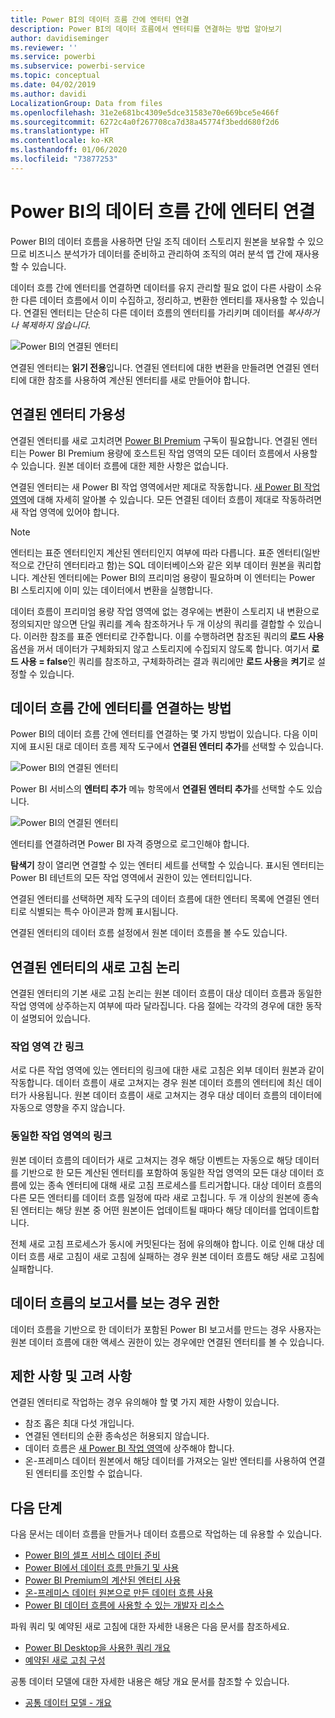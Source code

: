 ```yaml
---
title: Power BI의 데이터 흐름 간에 엔터티 연결
description: Power BI의 데이터 흐름에서 엔터티를 연결하는 방법 알아보기
author: davidiseminger
ms.reviewer: ''
ms.service: powerbi
ms.subservice: powerbi-service
ms.topic: conceptual
ms.date: 04/02/2019
ms.author: davidi
LocalizationGroup: Data from files
ms.openlocfilehash: 31e2e681bc4309e5dce31583e70e669bce5e466f
ms.sourcegitcommit: 6272c4a0f267708ca7d38a45774f3bedd680f2d6
ms.translationtype: HT
ms.contentlocale: ko-KR
ms.lasthandoff: 01/06/2020
ms.locfileid: "73877253"
---
```

# <a name="link-entities-between-dataflows-in-power-bi"></a>Power BI의 데이터 흐름 간에 엔터티 연결

Power BI의 데이터 흐름을 사용하면 단일 조직 데이터 스토리지 원본을 보유할 수 있으므로 비즈니스 분석가가 데이터를 준비하고 관리하여 조직의 여러 분석 앱 간에 재사용할 수 있습니다. 

데이터 흐름 간에 엔터티를 연결하면 데이터를 유지 관리할 필요 없이 다른 사람이 소유한 다른 데이터 흐름에서 이미 수집하고, 정리하고, 변환한 엔터티를 재사용할 수 있습니다. 연결된 엔터티는 단순히 다른 데이터 흐름의 엔터티를 가리키며 데이터를 *복사하거나 복제하지 않습니다*.

![Power BI의 연결된 엔터티](media/service-dataflows-linked-entities/linked-entities_00.png)

연결된 엔터티는 **읽기 전용**입니다. 연결된 엔터티에 대한 변환을 만들려면 연결된 엔터티에 대한 참조를 사용하여 계산된 엔터티를 새로 만들어야 합니다.

## <a name="linked-entity-availability"></a>연결된 엔터티 가용성

연결된 엔터티를 새로 고치려면 [Power BI Premium](service-premium-what-is.md) 구독이 필요합니다. 연결된 엔터티는 Power BI Premium 용량에 호스트된 작업 영역의 모든 데이터 흐름에서 사용할 수 있습니다. 원본 데이터 흐름에 대한 제한 사항은 없습니다.

연결된 엔터티는 새 Power BI 작업 영역에서만 제대로 작동합니다. [새 Power BI 작업 영역](service-create-the-new-workspaces.md)에 대해 자세히 알아볼 수 있습니다. 모든 연결된 데이터 흐름이 제대로 작동하려면 새 작업 영역에 있어야 합니다.

> [!NOTE]
> 엔터티는 표준 엔터티인지 계산된 엔터티인지 여부에 따라 다릅니다. 표준 엔터티(일반적으로 간단히 엔터티라고 함)는 SQL 데이터베이스와 같은 외부 데이터 원본을 쿼리합니다. 계산된 엔터티에는 Power BI의 프리미엄 용량이 필요하며 이 엔터티는 Power BI 스토리지에 이미 있는 데이터에서 변환을 실행합니다. 
>
>데이터 흐름이 프리미엄 용량 작업 영역에 없는 경우에는 변환이 스토리지 내 변환으로 정의되지만 않으면 단일 쿼리를 계속 참조하거나 두 개 이상의 쿼리를 결합할 수 있습니다. 이러한 참조를 표준 엔터티로 간주합니다. 이를 수행하려면 참조된 쿼리의 **로드 사용** 옵션을 꺼서 데이터가 구체화되지 않고 스토리지에 수집되지 않도록 합니다. 여기서 **로드 사용 = false**인 쿼리를 참조하고, 구체화하려는 결과 쿼리에만 **로드 사용**을 **켜기**로 설정할 수 있습니다.


## <a name="how-to-link-entities-between-dataflows"></a>데이터 흐름 간에 엔터티를 연결하는 방법

Power BI의 데이터 흐름 간에 엔터티를 연결하는 몇 가지 방법이 있습니다. 다음 이미지에 표시된 대로 데이터 흐름 제작 도구에서 **연결된 엔터티 추가**를 선택할 수 있습니다. 

![Power BI의 연결된 엔터티](media/service-dataflows-linked-entities/linked-entities_00.png)

Power BI 서비스의 **엔터티 추가** 메뉴 항목에서 **연결된 엔터티 추가**를 선택할 수도 있습니다.

![Power BI의 연결된 엔터티](media/service-dataflows-linked-entities/linked-entities_01.png)

엔터티를 연결하려면 Power BI 자격 증명으로 로그인해야 합니다.

**탐색기** 창이 열리면 연결할 수 있는 엔터티 세트를 선택할 수 있습니다. 표시된 엔터티는 Power BI 테넌트의 모든 작업 영역에서 권한이 있는 엔터티입니다. 

연결된 엔터티를 선택하면 제작 도구의 데이터 흐름에 대한 엔터티 목록에 연결된 엔터티로 식별되는 특수 아이콘과 함께 표시됩니다.

연결된 엔터티의 데이터 흐름 설정에서 원본 데이터 흐름을 볼 수도 있습니다.

## <a name="refresh-logic-of-linked-entities"></a>연결된 엔터티의 새로 고침 논리
연결된 엔터티의 기본 새로 고침 논리는 원본 데이터 흐름이 대상 데이터 흐름과 동일한 작업 영역에 상주하는지 여부에 따라 달라집니다. 다음 절에는 각각의 경우에 대한 동작이 설명되어 있습니다.

### <a name="links-between-workspaces"></a>작업 영역 간 링크

서로 다른 작업 영역에 있는 엔터티의 링크에 대한 새로 고침은 외부 데이터 원본과 같이 작동합니다. 데이터 흐름이 새로 고쳐지는 경우 원본 데이터 흐름의 엔터티에 최신 데이터가 사용됩니다. 원본 데이터 흐름이 새로 고쳐지는 경우 대상 데이터 흐름의 데이터에 자동으로 영향을 주지 않습니다.

### <a name="links-in-the-same-workspace"></a>동일한 작업 영역의 링크

원본 데이터 흐름의 데이터가 새로 고쳐지는 경우 해당 이벤트는 자동으로 해당 데이터를 기반으로 한 모든 계산된 엔터티를 포함하여 동일한 작업 영역의 모든 대상 데이터 흐름에 있는 종속 엔터티에 대해 새로 고침 프로세스를 트리거합니다. 대상 데이터 흐름의 다른 모든 엔터티를 데이터 흐름 일정에 따라 새로 고칩니다. 두 개 이상의 원본에 종속된 엔터티는 해당 원본 중 어떤 원본이든 업데이트될 때마다 해당 데이터를 업데이트합니다.

전체 새로 고침 프로세스가 동시에 커밋된다는 점에 유의해야 합니다. 이로 인해 대상 데이터 흐름 새로 고침이 새로 고침에 실패하는 경우 원본 데이터 흐름도 해당 새로 고침에 실패합니다.

## <a name="permissions-when-viewing-reports-from-dataflows"></a>데이터 흐름의 보고서를 보는 경우 권한

데이터 흐름을 기반으로 한 데이터가 포함된 Power BI 보고서를 만드는 경우 사용자는 원본 데이터 흐름에 대한 액세스 권한이 있는 경우에만 연결된 엔터티를 볼 수 있습니다.

## <a name="limitations-and-considerations"></a>제한 사항 및 고려 사항

연결된 엔터티로 작업하는 경우 유의해야 할 몇 가지 제한 사항이 있습니다.

* 참조 홉은 최대 다섯 개입니다.
* 연결된 엔터티의 순환 종속성은 허용되지 않습니다.
* 데이터 흐름은 [새 Power BI 작업 영역](service-create-the-new-workspaces.md)에 상주해야 합니다.
* 온-프레미스 데이터 원본에서 해당 데이터를 가져오는 일반 엔터티를 사용하여 연결된 엔터티를 조인할 수 없습니다.


## <a name="next-steps"></a>다음 단계

다음 문서는 데이터 흐름을 만들거나 데이터 흐름으로 작업하는 데 유용할 수 있습니다. 

* [Power BI의 셀프 서비스 데이터 준비](service-dataflows-overview.md)
* [Power BI에서 데이터 흐름 만들기 및 사용](service-dataflows-create-use.md)
* [Power BI Premium의 계산된 엔터티 사용](service-dataflows-computed-entities-premium.md)
* [온-프레미스 데이터 원본으로 만든 데이터 흐름 사용](service-dataflows-on-premises-gateways.md)
* [Power BI 데이터 흐름에 사용할 수 있는 개발자 리소스](service-dataflows-developer-resources.md)

파워 쿼리 및 예약된 새로 고침에 대한 자세한 내용은 다음 문서를 참조하세요.
* [Power BI Desktop을 사용한 쿼리 개요](desktop-query-overview.md)
* [예약된 새로 고침 구성](refresh-scheduled-refresh.md)

공통 데이터 모델에 대한 자세한 내용은 해당 개요 문서를 참조할 수 있습니다.
* [공통 데이터 모델 - 개요 ](https://docs.microsoft.com/powerapps/common-data-model/overview)

